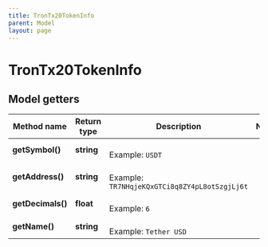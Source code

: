 ```yaml
---
title: TronTx20TokenInfo
parent: Model
layout: page
---
```


# TronTx20TokenInfo

## Model getters

Method name | Return type | Description | Notes
------------ | ------------- | ------------- | -------------
**getSymbol()** | **string** |  <br>Example: `USDT` |
**getAddress()** | **string** |  <br>Example: `TR7NHqjeKQxGTCi8q8ZY4pL8otSzgjLj6t` |
**getDecimals()** | **float** |  <br>Example: `6` |
**getName()** | **string** |  <br>Example: `Tether USD` |

